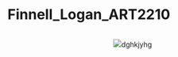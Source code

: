 # Finnell_Logan_ART2210



<img src="https://github.com/loganfinnell/Finnell_Logan_ART2210/blob/master/Coding/Images/Shrek_(character).png" alt="" style="max-width:100%;">

<div align=center>

![](https://github.com/loganfinnell/Finnell_Logan_ART2210/raw/master/Coding/Images/Shrek_(character).png)dghkjyhg